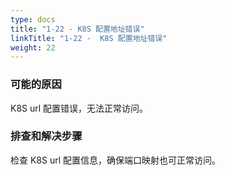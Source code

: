 ```yaml
---
type: docs
title: "1-22 - K8S 配置地址错误"
linkTitle: "1-22 -  K8S 配置地址错误"
weight: 22
---
```


### 可能的原因

K8S url 配置错误，无法正常访问。

### 排查和解决步骤

检查 K8S url 配置信息，确保端口映射也可正常访问。
